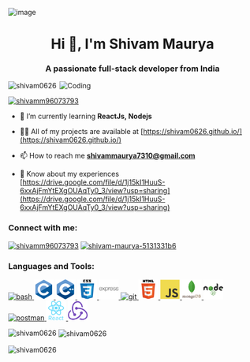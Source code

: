 <!-- ![news24](https://user-images.githubusercontent.com/101569590/193471491-f0202325-7e42-4a3a-a76e-21caeeca5fac.gif) -->
![image](https://user-images.githubusercontent.com/101569590/201851468-17c593dd-8171-451a-8b04-9963d67989ef.png)


<h1 align="center">Hi 👋, I'm Shivam Maurya</h1>
<h3 align="center">A passionate full-stack developer from India</h3>
<img align="right" alt="Coding" width="400" src="https://cdn.dribbble.com/users/1162077/screenshots/3848914/programmer.gif" alt="logo" >

<p align="left"> <img src="https://komarev.com/ghpvc/?username=shivam0626&label=Profile%20views&color=0e75b6&style=flat" alt="shivam0626" /> </p>

<p align="left"> <a href="https://twitter.com/shivamm96073793" target="blank"><img src="https://img.shields.io/twitter/follow/shivamm96073793?logo=twitter&style=for-the-badge" alt="shivamm96073793" /></a> </p>

- 🌱 I’m currently learning **ReactJs, Nodejs**

- 👨‍💻 All of my projects are available at [https://shivam0626.github.io/](https://shivam0626.github.io/)

- 📫 How to reach me **shivammaurya7310@gmail.com**

- 📄 Know about my experiences [https://drive.google.com/file/d/1j15kI1HuuS-6xxAjFmYtEXgOUAqTy0_3/view?usp=sharing](https://drive.google.com/file/d/1j15kI1HuuS-6xxAjFmYtEXgOUAqTy0_3/view?usp=sharing)

<h3 align="left">Connect with me:</h3>
<p align="left">
<a href="https://twitter.com/shivamm96073793" target="blank"><img align="center" src="https://raw.githubusercontent.com/rahuldkjain/github-profile-readme-generator/master/src/images/icons/Social/twitter.svg" alt="shivamm96073793" height="30" width="40" /></a>
<a href="https://linkedin.com/in/shivam-maurya-5131331b6" target="blank"><img align="center" src="https://raw.githubusercontent.com/rahuldkjain/github-profile-readme-generator/master/src/images/icons/Social/linked-in-alt.svg" alt="shivam-maurya-5131331b6" height="30" width="40" /></a>
</p>

<h3 align="left">Languages and Tools:</h3>
<p align="left"> <a href="https://www.gnu.org/software/bash/" target="_blank" rel="noreferrer"> <img src="https://www.vectorlogo.zone/logos/gnu_bash/gnu_bash-icon.svg" alt="bash" width="40" height="40"/> </a> <a href="https://www.cprogramming.com/" target="_blank" rel="noreferrer"> <img src="https://raw.githubusercontent.com/devicons/devicon/master/icons/c/c-original.svg" alt="c" width="40" height="40"/> </a> <a href="https://www.w3schools.com/cpp/" target="_blank" rel="noreferrer"> <img src="https://raw.githubusercontent.com/devicons/devicon/master/icons/cplusplus/cplusplus-original.svg" alt="cplusplus" width="40" height="40"/> </a> <a href="https://www.w3schools.com/css/" target="_blank" rel="noreferrer"> <img src="https://raw.githubusercontent.com/devicons/devicon/master/icons/css3/css3-original-wordmark.svg" alt="css3" width="40" height="40"/> </a> <a href="https://expressjs.com" target="_blank" rel="noreferrer"> <img src="https://raw.githubusercontent.com/devicons/devicon/master/icons/express/express-original-wordmark.svg" alt="express" width="40" height="40"/> </a> <a href="https://git-scm.com/" target="_blank" rel="noreferrer"> <img src="https://www.vectorlogo.zone/logos/git-scm/git-scm-icon.svg" alt="git" width="40" height="40"/> </a> <a href="https://www.w3.org/html/" target="_blank" rel="noreferrer"> <img src="https://raw.githubusercontent.com/devicons/devicon/master/icons/html5/html5-original-wordmark.svg" alt="html5" width="40" height="40"/> </a> <a href="https://developer.mozilla.org/en-US/docs/Web/JavaScript" target="_blank" rel="noreferrer"> <img src="https://raw.githubusercontent.com/devicons/devicon/master/icons/javascript/javascript-original.svg" alt="javascript" width="40" height="40"/> </a> <a href="https://www.mongodb.com/" target="_blank" rel="noreferrer"> <img src="https://raw.githubusercontent.com/devicons/devicon/master/icons/mongodb/mongodb-original-wordmark.svg" alt="mongodb" width="40" height="40"/> </a> <a href="https://nodejs.org" target="_blank" rel="noreferrer"> <img src="https://raw.githubusercontent.com/devicons/devicon/master/icons/nodejs/nodejs-original-wordmark.svg" alt="nodejs" width="40" height="40"/> </a> <a href="https://postman.com" target="_blank" rel="noreferrer"> <img src="https://www.vectorlogo.zone/logos/getpostman/getpostman-icon.svg" alt="postman" width="40" height="40"/> </a> <a href="https://reactjs.org/" target="_blank" rel="noreferrer"> <img src="https://raw.githubusercontent.com/devicons/devicon/master/icons/react/react-original-wordmark.svg" alt="react" width="40" height="40"/> </a> <a href="https://redux.js.org" target="_blank" rel="noreferrer"> <img src="https://raw.githubusercontent.com/devicons/devicon/master/icons/redux/redux-original.svg" alt="redux" width="40" height="40"/> </a> </p>

<p><img align="left" src="https://github-readme-stats.vercel.app/api/top-langs?username=shivam0626&show_icons=true&locale=en&layout=compact" alt="shivam0626" /></p>

<p>&nbsp;<img align="center" src="https://github-readme-stats.vercel.app/api?username=shivam0626&show_icons=true&locale=en" alt="shivam0626" /></p>

<p><img align="center" src="https://github-readme-streak-stats.herokuapp.com/?user=shivam0626&" alt="shivam0626" /></p>
